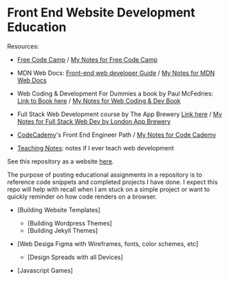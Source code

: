 # Front End Website Development Education

Resources: 

- [Free Code Camp](https://www.freecodecamp.org) / [My Notes for Free Code Camp](https://colab.research.google.com/drive/1nTCiklcKIZxZeEZUPiKIG197TgWkPOlJ?usp=sharing)

- MDN Web Docs: [Front-end web developer Guide](https://developer.mozilla.org/en-US/docs/Learn/Front-end_web_developer) / [My Notes for MDN Web Docs](https://colab.research.google.com/drive/1Aopm6OiGPhKPCZ2sULikFo2eBR1ORtQN?usp=sharing)

- Web Coding & Development For Dummies a book by Paul McFedries: [Link to Book here](https://www.paulmcfedries.com/books/book.php?title=web-coding-dev-aio-fd) / [My Notes for Web Coding & Dev Book](https://colab.research.google.com/drive/1hYewFZ9yoQjRokzrV06vuhTJD0k5n3oX?usp=sharing)

- Full Stack Web Development course by The App Brewery [Link here](https://appbrewery.com/p/the-complete-web-development-course) / [My Notes for Full Stack Web Dev by London App Brewery](https://colab.research.google.com/drive/1pYhQiF23_oiE06UZmAqSdUCzBwho8HzB?usp=sharing)

- [CodeCademy](https://www.codecademy.com)'s Front End Engineer Path / [My Notes for Code Cademy](https://colab.research.google.com/drive/1AI8n4jW0iFgvOOgPqzBYEmeZuOb4KecQ?usp=sharing)

- [Teaching Notes](https://colab.research.google.com/drive/1P9puj4T_cGyrkBsbsv4D4VU5nYh7VRVW?usp=sharing): notes if I ever teach web development

See this repository as a website [here](https://laurenc2022.github.io/web-dev-edu/). 

The purpose of posting educational assignments in a repository is to reference code snippets and completed projects I have done. I expect this repo will help with recall when I am stuck on a simple project or want to quickly reminder on how code renders on a browser.  

- [Building Website Templates]
    - [Building Wordpress Themes]
    - [Building Jekyll Themes]

- [Web Desiga Figma with Wireframes, fonts, color schemes, etc]
    - [Design Spreads with all Devices]

- [Javascript Games]